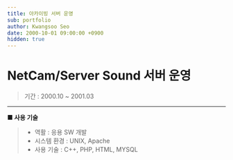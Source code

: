 ```yaml
---
title: 아카이빙 서버 운영
sub: portfolio
author: Kwangsoo Seo
date: 2000-10-01 09:00:00 +0900
hidden: true
---
```


# NetCam/Server Sound 서버 운영 
> 기간 : 2000.10 ~ 2001.03

---

**■ 사용 기술**


>  * 역활 : 응용 SW 개발
>  * 시스템 환경 : UNIX, Apache
>  * 사용 기술 : C++, PHP, HTML, MYSQL
